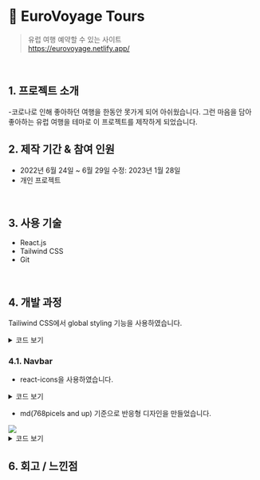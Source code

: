 # :pushpin: EuroVoyage Tours
>유럽 여행 예약할 수 있는 사이트  
>https://eurovoyage.netlify.app/  

</br>

## 1. 프로젝트 소개
  -코로나로 인해 좋아하던 여행을 한동안 못가게 되어 아쉬웠습니다. 그런 마음을 담아 좋아하는 유럽    여행을 테마로 이 프로젝트를 제작하게 되었습니다.
  
## 2. 제작 기간 & 참여 인원
- 2022년 6월 24일 ~ 6월 29일 수정: 2023년 1월 28일
- 개인 프로젝트

</br>

## 3. 사용 기술

  - React.js 
  - Tailwind CSS
  - Git

</br>

## 4. 개발 과정

Tailiwind CSS에서 global styling 기능을 사용하였습니다.

<details>
<summary>코드 보기</summary>
<div markdown="1">

``` css
  
@layer base {
  body {
    @apply font-[Stoke];
  }
  li {
    @apply p-4;
  }

  h1 {
    @apply text-3xl md:text-4xl font-bold;
  }

  h2 {
    @apply text-3xl font-bold;
  }
  h3 {
    @apply text-xl font-bold;
  }
  button {
    @apply p-3 border bg-gradient-to-r from-[var(--primary-dark)] to-[var(--primary-light)] text-white rounded-md;
  }
  .icon {
    @apply text-2xl cursor-pointer;
  }
}
```

</div>
</details>


### 4.1. Navbar

- react-icons을 사용하였습니다.
<details>
<summary>코드 보기</summary>
<div markdown="1">

``` 
  <div className="hidden md:flex">
        <BiSearch className="mr-2" size={20} />
        <BsPerson size={20} />
  </div>  

```
</div>
</details>



- md(768picels and up) 기준으로 반응형 디자인을 만들었습니다.
<img src="https://user-images.githubusercontent.com/90593162/226845330-5df8ddf6-6d95-4763-a429-2f29592fd6da.gif">
<details>
<summary>코드 보기</summary>
<div markdown="1">

``` 
    <div
        onClick={handleNav}
        className={
          nav
            ? "absolute text-black left-0 top-0 w-full bg-gray-100/90 px-4 py-7 flex flex-col"
            : "absolute left-[-100%] top-0 w-full bg-gray-100/90 px-4 py-7 flex flex-col"
        }
      >
        <ul>
          <h1>EUROPE</h1>
          <li className="border-b">Why us?</li>
          <li className="border-b">Book</li>
          <li className="border-b">Destination</li>
          <div className="flex flex-col">
            <button className="my-6">Search</button>
            <button>Account</button>
          </div>
          <div className="flex justify-between my-6">
            <FaFacebook className="icon" />
            <FaTwitter className="icon" />
            <FaYoutube className="icon" />
            <FaPinterest className="icon" />
            <FaInstagram className="icon" />
          </div>
        </ul>
      </div> 

```
</div>
</details>

## 6. 회고 / 느낀점
